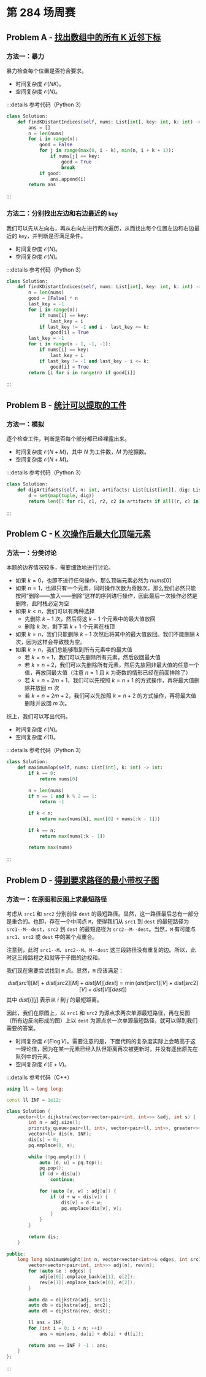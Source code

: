 # 第 284 场周赛

## Problem A - [找出数组中的所有 K 近邻下标](https://leetcode.cn/problems/find-all-k-distant-indices-in-an-array/)

### 方法一：暴力

暴力检查每个位置是否符合要求。

- 时间复杂度 $\mathcal{O}(NK)$。
- 空间复杂度 $\mathcal{O}(N)$。

:::details 参考代码（Python 3）

```python
class Solution:
    def findKDistantIndices(self, nums: List[int], key: int, k: int) -> List[int]:
        ans = []
        n = len(nums)
        for i in range(n):
            good = False
            for j in range(max(0, i - k), min(n, i + k + 1)):
                if nums[j] == key:
                    good = True
                    break
            if good:
                ans.append(i)
        return ans
```

:::

### 方法二：分别找出左边和右边最近的 `key`

我们可以先从左向右，再从右向左进行两次遍历，从而找出每个位置左边和右边最近的 `key`，并判断是否满足条件。

- 时间复杂度 $\mathcal{O}(N)$。
- 空间复杂度 $\mathcal{O}(N)$。

:::details 参考代码（Python 3）

```python
class Solution:
    def findKDistantIndices(self, nums: List[int], key: int, k: int) -> List[int]:
        n = len(nums)
        good = [False] * n
        last_key = -1
        for i in range(n):
            if nums[i] == key:
                last_key = i
            if last_key != -1 and i - last_key <= k:
                good[i] = True
        last_key = -1
        for i in range(n - 1, -1, -1):
            if nums[i] == key:
                last_key = i
            if last_key != -1 and last_key - i <= k:
                good[i] = True
        return [i for i in range(n) if good[i]]    
```

:::

## Problem B - [统计可以提取的工件](https://leetcode.cn/problems/count-artifacts-that-can-be-extracted/)

### 方法一：模拟

逐个检查工件，判断是否每个部分都已经裸露出来。

- 时间复杂度 $\mathcal{O}(N+M)$，其中 $N$ 为工件数，$M$ 为挖掘数。
- 空间复杂度 $\mathcal{O}(N+M)$。

:::details 参考代码（Python 3）

```python
class Solution:
    def digArtifacts(self, n: int, artifacts: List[List[int]], dig: List[List[int]]) -> int:
        d = set(map(tuple, dig))
        return len([1 for r1, c1, r2, c2 in artifacts if all((r, c) in d for r in range(r1, r2 + 1) for c in range(c1, c2 + 1))])
```

:::

## Problem C - [K 次操作后最大化顶端元素](https://leetcode.cn/problems/maximize-the-topmost-element-after-k-moves/)

### 方法一：分类讨论

本题的边界情况较多，需要细致地进行讨论。

- 如果 $k=0$，也即不进行任何操作，那么顶端元素必然为 $nums[0]$
- 如果 $n=1$，也即只有一个元素，同时操作次数为奇数次，那么我们必然只能按照“删除——放入——删除”这样的序列进行操作，因此最后一次操作必然是删除，此时栈必定为空
- 如果 $k<n$，我们可以有两种选择
    - 先删除 $k-1$ 次，然后将这 $k-1$ 个元素中的最大值放回
    - 删除 $k$ 次，剩下第 $k + 1$ 个元素在栈顶
- 如果 $k=n$，我们只能删除 $k - 1$ 次然后将其中的最大值放回。我们不能删除 $k$ 次，因为这样会导致栈为空。
- 如果 $k>n$，我们总能够取到所有元素中的最大值
    - 若 $k=n+1$，我们可以先删除所有元素，然后放回最大值
    - 若 $k = n + 2$，我们可以先删除所有元素，然后先放回非最大值的任意一个值，再放回最大值（注意 $n=1$ 且 $k$ 为奇数的情形已经在前面排除了）
    - 若 $k = n + 2m + 1$，我们可以先按照 $k=n+1$ 的方式操作，再将最大值删除并放回 $m$ 次
    - 若 $k = n + 2m + 2$，我们可以先按照 $k=n+2$ 的方式操作，再将最大值删除并放回 $m$ 次。

综上，我们可以写出代码。

- 时间复杂度 $\mathcal{O}(N)$。
- 空间复杂度 $\mathcal{O}(1)$。

:::details 参考代码（Python 3）

```python
class Solution:
    def maximumTop(self, nums: List[int], k: int) -> int:
        if k == 0:
            return nums[0]
        
        n = len(nums)
        if n == 1 and k % 2 == 1:
            return -1
        
        if k < n:
            return max(nums[k], max([0] + nums[:k - 1]))
        
        if k == n:
            return max(nums[:k - 1])
        
        return max(nums)
```

:::

## Problem D - [得到要求路径的最小带权子图](https://leetcode.cn/problems/minimum-weighted-subgraph-with-the-required-paths/)

### 方法一：在原图和反图上求最短路径

考虑从 `src1` 和 `src2` 分别前往 `dest` 的最短路径。显然，这一路径最后总有一部分是重合的。也即，存在一个中间点 `M`，使得我们从 `src1` 到 `dest` 的最短路径为 `src1--M--dest`，`src2` 到 `dest` 的最短路径为 `src2--M--dest`。当然，`M` 有可能与 `src1`、`src2` 或 `dest` 中的某个点重合。

注意到，此时 `src1--M`、`src2--M`、`M--dest` 这三段路径没有重复的边。所以，此时这三段路程之和就等于子图的边权和。

我们现在需要尝试找到 `M` 点。显然，`M` 应该满足：

$$
dist[src1][M] + dist[src2][M] + dist[M][dest] = \min(dist[src1][V] + dist[src2][V] + dist[V][dest])
$$
其中 $dist[i][j]$ 表示从 $i$ 到 $j$ 的最短距离。

因此，我们在原图上，以 `src1` 和 `src2` 为源点求两次单源最短路径，再在反图（所有边反向形成的图）上以 `dest` 为源点求一次单源最短路径，就可以得到我们需要的答案。

- 时间复杂度 $\mathcal{O}(E\log V)$。需要注意的是，下面代码的复杂度实际上会略高于这一理论值，因为在某一元素已经入队但距离再次被更新时，并没有逐出原先在队列中的元素。
- 空间复杂度 $\mathcal{O}(E+V)$。

:::details 参考代码（C++）

```cpp
using ll = long long;

const ll INF = 1e12;

class Solution {
    vector<ll> dijkstra(vector<vector<pair<int, int>>> &adj, int s) {
        int n = adj.size();
        priority_queue<pair<ll, int>, vector<pair<ll, int>>, greater<>> pq;
        vector<ll> dis(n, INF);
        dis[s] = 0;
        pq.emplace(0, s);
        
        while (!pq.empty()) {
            auto [d, u] = pq.top();
            pq.pop();
            if (d > dis[u])
                continue;
            
            for (auto [v, w] : adj[u]) {
                if (d + w < dis[v]) {
                    dis[v] = d + w;
                    pq.emplace(dis[v], v);
                }
            }
        }
        
        return dis;
    }
    
public:
    long long minimumWeight(int n, vector<vector<int>>& edges, int src1, int src2, int dest) {
        vector<vector<pair<int, int>>> adj(n), rev(n);
        for (auto &e : edges) {
            adj[e[0]].emplace_back(e[1], e[2]);
            rev[e[1]].emplace_back(e[0], e[2]);
        }
        
        auto da = dijkstra(adj, src1);
        auto db = dijkstra(adj, src2);
        auto dt = dijkstra(rev, dest);
        
        ll ans = INF;
        for (int i = 0; i < n; ++i)
            ans = min(ans, da[i] + db[i] + dt[i]);
        
        return ans == INF ? -1 : ans;
    }
};
```

:::
